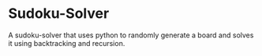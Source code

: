 # Sudoku-Solver
A sudoku-solver that uses python to randomly generate a board and solves it using backtracking and recursion.
